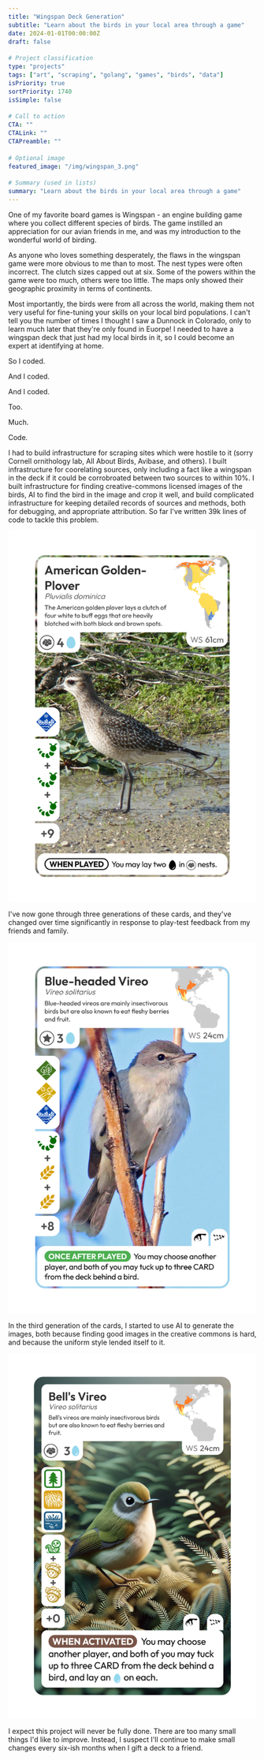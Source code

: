 ```yaml
---
title: "Wingspan Deck Generation"
subtitle: "Learn about the birds in your local area through a game"
date: 2024-01-01T00:00:00Z
draft: false

# Project classification
type: "projects"
tags: ["art", "scraping", "golang", "games", "birds", "data"]
isPriority: true
sortPriority: 1740
isSimple: false

# Call to action
CTA: ""
CTALink: ""
CTAPreamble: ""

# Optional image
featured_image: "/img/wingspan_3.png"

# Summary (used in lists)
summary: "Learn about the birds in your local area through a game"
---
```


One of my favorite board games is Wingspan - an engine building game
where you collect different species of birds. The game instilled an appreciation
for our avian friends in me, and was my introduction to the wonderful world of birding.

As anyone who loves something desperately, the flaws in the wingspan game were more
obvious to me than to most. The nest types were often incorrect. The clutch sizes capped
out at six. Some of the powers within the game were too much, others were too little. The
maps only showed their geographic proximity in terms of continents.

Most importantly, the birds were from all across the world, making them not very useful
for fine-tuning your skills on your local bird populations. I can't tell you the number
of times I thought I saw a Dunnock in Colorado, only to learn much later that they're only
found in Euorpe! I needed to have a wingspan deck that just had my local birds in it, so I
could become an expert at identifying at home.

So I coded.

And I coded.

And I coded.

Too.

Much.

Code.

I had to build infrastructure
for scraping sites which were hostile to it (sorry Cornell ornithology lab, All About Birds, Avibase,
and others). I built infrastructure for coorelating sources, only including a fact like a wingspan
in the deck if it could be corrobroated between two sources to within 10%. I built infrastructure
for finding creative-commons licensed images of the birds, AI to find the bird in the image and crop it
well, and build complicated infrastructure for
keeping detailed records of sources and methods, both for debugging, and appropriate attribution.
So far I've written 39k lines of code to tackle this problem.

![A card of an American Golden Plover, generated by the first generation of my code.](/img/wingspan_1.png)

I've now gone through three generations of these cards, and they've changed over time significantly
in response to play-test feedback from my friends and family.

![A card of a Blue-headed Vireo, generated by my code.](/img/wingspan_2.png)

In the third generation of the cards, I started to use AI to generate the images, both because finding good images in the creative commons is hard, and because the uniform style lended itself to it.

![A card of a Blue-headed Vireo, generated by my code + generative AI.](/img/wingspan_3.png)

I expect this project will never be fully done. There are too many small things I'd like to improve.
Instead, I suspect I'll continue to make small changes every six-ish months when I gift a deck to a
friend.